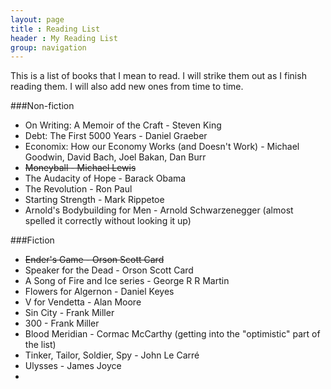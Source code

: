 ```yaml
---
layout: page
title : Reading List
header : My Reading List 
group: navigation
---
```


This is a list of books that I mean to read. I will strike them out as I finish reading them. I will also add new ones from time to time.

###Non-fiction

* On Writing: A Memoir of the Craft - Steven King
* Debt: The First 5000 Years - Daniel Graeber
* Economix: How our Economy Works (and Doesn't Work) - Michael Goodwin, David Bach, Joel Bakan, Dan Burr
* <strike>Moneyball - Michael Lewis</strike>
* The Audacity of Hope - Barack Obama
* The Revolution - Ron Paul
* Starting Strength - Mark Rippetoe
* Arnold's Bodybuilding for Men - Arnold Schwarzenegger (almost spelled it correctly without looking it up)


###Fiction

* <strike>Ender's Game - Orson Scott Card</strike>
* Speaker for the Dead - Orson Scott Card
* A Song of Fire and Ice series - George R R Martin
* Flowers for Algernon - Daniel Keyes
* V for Vendetta - Alan Moore
* Sin City - Frank Miller
* 300 - Frank Miller
* Blood Meridian - Cormac McCarthy (getting into the "optimistic" part of the list)
* Tinker, Tailor, Soldier, Spy - John Le Carré
* Ulysses - James Joyce
* 
